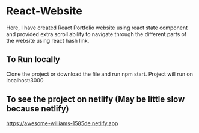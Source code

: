 # React-Website
Here, I have created React Portfolio website using react state component and provided extra scroll ability to navigate through the different parts of the website using react hash link. 

## To Run locally
Clone the project or download the file and run npm start. Project will run on localhost:3000

## To see the project on netlify (May be little slow because netlify)
https://awesome-williams-1585de.netlify.app